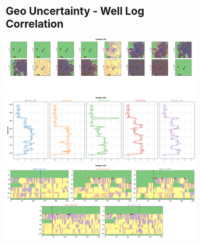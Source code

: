 # Geo Uncertainty - Well Log Correlation

<p align="center">
  <img src="https://github.com/misaelmmorales/Geo-Uncertainty-Well-Log-Correlation/blob/main/figures/aerial-wells.png" width="1000"/>
  <img src="https://github.com/misaelmmorales/Geo-Uncertainty-Well-Log-Correlation/blob/main/figures/logs.png" width="1000"/>
  <img src="https://github.com/misaelmmorales/Geo-Uncertainty-Well-Log-Correlation/blob/main/figures/logs-xsection.png" width="1000"/>
</p>


